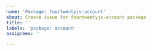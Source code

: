 ```yaml
---
name: 'Package: fourtwentyjs-account'
about: Create issue for fourtwentyjs-account package
title: ''
labels: 'package: account'
assignees: ''

---
```



